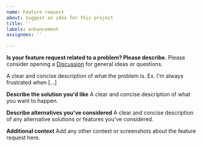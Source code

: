 ```yaml
---
name: Feature request
about: Suggest an idea for this project
title: ''
labels: enhancement
assignees: ''

---
```


**Is your feature request related to a problem? Please describe.**
Please consider opening a [Discussion](https://github.com/danschultzer/opentelemetrex-erlang-contrib/discussions) for general ideas or questions.

A clear and concise description of what the problem is. Ex. I'm always frustrated when [...]

**Describe the solution you'd like**
A clear and concise description of what you want to happen.

**Describe alternatives you've considered**
A clear and concise description of any alternative solutions or features you've considered.

**Additional context**
Add any other context or screenshots about the feature request here.

